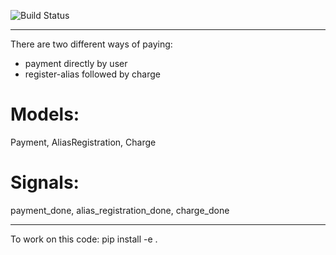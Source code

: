 ![Build Status](https://travis-ci.org/skioo/django-datatrans-gateway.svg?branch=master)

----

There are two different ways of paying:
- payment directly by user
- register-alias followed by charge

Models:
======
Payment, AliasRegistration, Charge

Signals:
=======
payment_done, alias_registration_done, charge_done



----

To work on this code: pip install -e .
